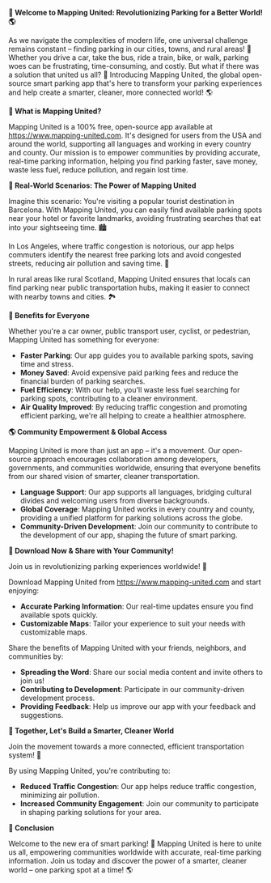 **🚀 Welcome to Mapping United: Revolutionizing Parking for a Better World! 🌎**

As we navigate the complexities of modern life, one universal challenge remains constant – finding parking in our cities, towns, and rural areas! 🚗 Whether you drive a car, take the bus, ride a train, bike, or walk, parking woes can be frustrating, time-consuming, and costly. But what if there was a solution that united us all? 🌟 Introducing Mapping United, the global open-source smart parking app that's here to transform your parking experiences and help create a smarter, cleaner, more connected world! 🌎

**🌟 What is Mapping United?**

Mapping United is a 100% free, open-source app available at https://www.mapping-united.com. It's designed for users from the USA and around the world, supporting all languages and working in every country and county. Our mission is to empower communities by providing accurate, real-time parking information, helping you find parking faster, save money, waste less fuel, reduce pollution, and regain lost time.

**🚗 Real-World Scenarios: The Power of Mapping United**

Imagine this scenario: You're visiting a popular tourist destination in Barcelona. With Mapping United, you can easily find available parking spots near your hotel or favorite landmarks, avoiding frustrating searches that eat into your sightseeing time. 🏙️

In Los Angeles, where traffic congestion is notorious, our app helps commuters identify the nearest free parking lots and avoid congested streets, reducing air pollution and saving time. 🚗

In rural areas like rural Scotland, Mapping United ensures that locals can find parking near public transportation hubs, making it easier to connect with nearby towns and cities. 🏞️

**🌟 Benefits for Everyone**

Whether you're a car owner, public transport user, cyclist, or pedestrian, Mapping United has something for everyone:

*   **Faster Parking**: Our app guides you to available parking spots, saving time and stress.
*   **Money Saved**: Avoid expensive paid parking fees and reduce the financial burden of parking searches.
*   **Fuel Efficiency**: With our help, you'll waste less fuel searching for parking spots, contributing to a cleaner environment.
*   **Air Quality Improved**: By reducing traffic congestion and promoting efficient parking, we're all helping to create a healthier atmosphere.

**🌎 Community Empowerment & Global Access**

Mapping United is more than just an app – it's a movement. Our open-source approach encourages collaboration among developers, governments, and communities worldwide, ensuring that everyone benefits from our shared vision of smarter, cleaner transportation.

*   **Language Support**: Our app supports all languages, bridging cultural divides and welcoming users from diverse backgrounds.
*   **Global Coverage**: Mapping United works in every country and county, providing a unified platform for parking solutions across the globe.
*   **Community-Driven Development**: Join our community to contribute to the development of our app, shaping the future of smart parking.

**🚀 Download Now & Share with Your Community!**

Join us in revolutionizing parking experiences worldwide! 🌟

Download Mapping United from https://www.mapping-united.com and start enjoying:

*   **Accurate Parking Information**: Our real-time updates ensure you find available spots quickly.
*   **Customizable Maps**: Tailor your experience to suit your needs with customizable maps.

Share the benefits of Mapping United with your friends, neighbors, and communities by:

*   **Spreading the Word**: Share our social media content and invite others to join us!
*   **Contributing to Development**: Participate in our community-driven development process.
*   **Providing Feedback**: Help us improve our app with your feedback and suggestions.

**🌟 Together, Let's Build a Smarter, Cleaner World**

Join the movement towards a more connected, efficient transportation system! 🚀

By using Mapping United, you're contributing to:

*   **Reduced Traffic Congestion**: Our app helps reduce traffic congestion, minimizing air pollution.
*   **Increased Community Engagement**: Join our community to participate in shaping parking solutions for your area.

**💬 Conclusion**

Welcome to the new era of smart parking! 🌟 Mapping United is here to unite us all, empowering communities worldwide with accurate, real-time parking information. Join us today and discover the power of a smarter, cleaner world – one parking spot at a time! 🌎